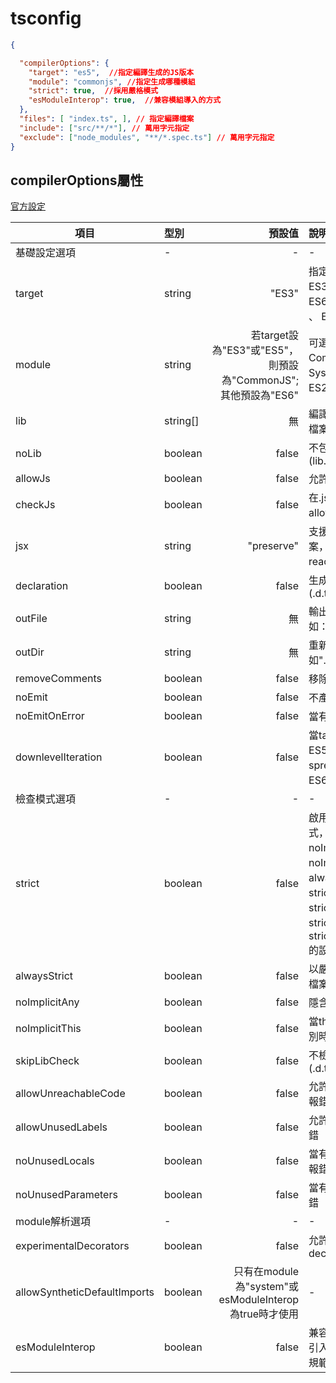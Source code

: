 # tsconfig

```json
{

  "compilerOptions": {
    "target": "es5",  //指定編譯生成的JS版本
    "module": "commonjs", //指定生成哪種模組
    "strict": true,  //採用嚴格模式
    "esModuleInterop": true,  //兼容模組導入的方式
  },
  "files": [ "index.ts", ], // 指定編譯檔案
  "include": ["src/**/*"], // 萬用字元指定
  "exclude": ["node_modules", "**/*.spec.ts"] // 萬用字元指定
}
```

## compilerOptions屬性

[官方設定](https://www.typescriptlang.org/tsconfig)


項目 | 型別 | 預設值 | 說明
--------------|:--------- |-----------:|:---
基礎設定選項 | - | - | -
target | string | "ES3" | 指定輸出的JS版本，可選ES3（預設）、 ES5 、 ES6/ ES2015 、 ES2016 、 ES2017 或 ESNext
module | string | 若target設為"ES3"或"ES5"，則預設為"CommonJS";其他預設為"ES6" | 可選 None、 CommonJS、AMD、System、UMD、ES6、ES2015 或 ESNext
lib | string[] | 無 | 編譯需要引入的特定函式庫檔案
noLib | boolean | false | 不包含預設的函式庫檔案(lib.d.ts)
allowJs | boolean | false | 允許JS檔案(.js或.jsx)編譯
checkJs | boolean | false | 在.js檔案中回報錯誤。和allowJs搭配使用
jsx | string | "preserve" | 支援.tsx檔名的特定JSX檔案，可選preserve(預設)、react-native 或 react
declaration | boolean | false | 生成相對應的裝飾檔案(.d.ts)
outFile | string | 無 | 輸出全部整合到此檔案，例如："./dist/app.js"
outDir | string | 無 | 重新設定輸入資料夾，例如"./dist"
removeComments | boolean | false | 移除註解
noEmit | boolean | false | 不產生輸出檔案
noEmitOnError | boolean | false | 當有錯誤時不產生輸出檔案
downlevelIteration | boolean | false | 當target的JS版本為ES3或ES5時，會將for..of, spread 和 destructuring ES6新語法降級
檢查模式選項 | - | - | -
strict | boolean | false | 啟用所有嚴格類型檢查模式，相當於noImplicitAny、noImplicitThis、alwaysStrict、strictBindCallApply、strictNullChecks、strictFunctionTypes 和 strictPropertyInitialization的設定為true
alwaysStrict | boolean | false | 以嚴格模式解析，輸出每個檔案都加上"use strict"
noImplicitAny | boolean | false | 隱含推論型別為any時報錯
noImplicitThis | boolean | false | 當this表達式的值為any型別時報錯
skipLibCheck | boolean | false | 不檢查所有的裝飾檔案(.d.ts)
allowUnreachableCode | boolean | false | 允許有未執行的程式碼，不報錯
allowUnusedLabels | boolean | false | 允許有未使用的標籤，不報錯
noUnusedLocals | boolean | false | 當有未使用的local變數時報錯
noUnusedParameters | boolean | false | 當有未使用的函式參數時報錯
module解析選項 | - | - | -
experimentalDecorators | boolean | false | 允許使用實驗階段的decorators
allowSyntheticDefaultImports | boolean | 只有在module為"system"或esModuleInterop為true時才使用 | -
esModuleInterop | boolean | false | 兼容 CommonJS module 引入，符合 ES6 module 規範